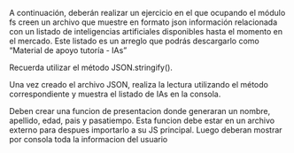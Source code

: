 A continuación, deberán realizar un ejercicio en el que ocupando el módulo fs creen
un archivo que muestre en formato json información relacionada con un listado de
inteligencias artificiales disponibles hasta el momento en el mercado. Este listado
es un arreglo que podrás descargarlo como “Material de apoyo tutoría - IAs”

Recuerda utilizar el método JSON.stringify().

Una vez creado el archivo JSON, realiza la lectura utilizando el método
correspondiente y muestra el listado de IAs en la consola.

Deben crear una funcion de presentacion donde generaran un nombre, apellido, edad, pais y pasatiempo. Esta funcion debe estar en un archivo externo para despues importarlo a su JS principal. Luego deberan mostrar por consola toda la informacion del usuario


